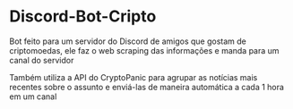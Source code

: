 # Discord-Bot-Cripto

Bot feito para um servidor do Discord de amigos que gostam de criptomoedas, ele faz o web scraping das informações e manda para um canal do servidor

Também utiliza a API do CryptoPanic para agrupar as notícias mais recentes sobre o assunto e enviá-las de maneira automática a cada 1 hora em um canal



